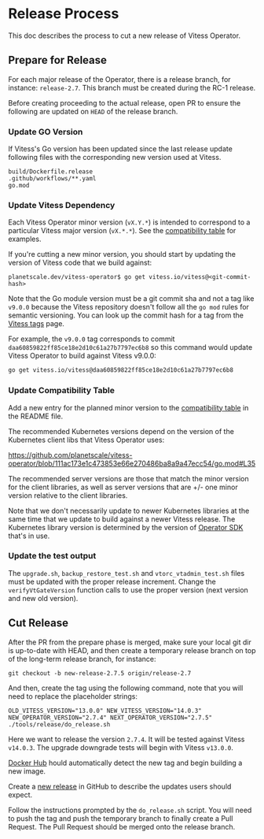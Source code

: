 # Release Process

This doc describes the process to cut a new release of Vitess Operator.

## Prepare for Release

For each major release of the Operator, there is a release branch, for instance: `release-2.7`.
This branch must be created during the RC-1 release.

Before creating proceeding to the actual release, open PR to ensure the following are updated on `HEAD` of the release branch.

### Update GO Version

If Vitess's Go version has been updated since the last release update following files with the corresponding new version used at Vitess.

```console
build/Dockerfile.release
.github/workflows/**.yaml
go.mod
```

### Update Vitess Dependency

Each Vitess Operator minor version (`vX.Y.*`) is intended to correspond to a
particular Vitess major version (`vX.*.*`).
See the [compatibility table](https://github.com/planetscale/vitess-operator#compatibility)
for examples.

If you're cutting a new minor version, you should start by updating the version
of Vitess code that we build against:

```console
planetscale.dev/vitess-operator$ go get vitess.io/vitess@<git-commit-hash>
```

Note that the Go module version must be a git commit sha and not a tag like
`v9.0.0` because the Vitess repository doesn't follow all the `go mod` rules for
semantic versioning. You can look up the commit hash for a tag from the
[Vitess tags](https://github.com/vitessio/vitess/tags) page.

For example, the `v9.0.0` tag corresponds to commit `daa60859822ff85ce18e2d10c61a27b7797ec6b8`
so this command would update Vitess Operator to build against Vitess v9.0.0:

```sh
go get vitess.io/vitess@daa60859822ff85ce18e2d10c61a27b7797ec6b8
```

### Update Compatibility Table

Add a new entry for the planned minor version to the [compatibility table](https://github.com/planetscale/vitess-operator/blob/main/README.md#compatibility)
in the README file.

The recommended Kubernetes versions depend on the version of the Kubernetes
client libs that Vitess Operator uses:

https://github.com/planetscale/vitess-operator/blob/111ac173e1c473853e66e270486ba8a9a47ecc54/go.mod#L35

The recommended server versions are those that match the minor version for the
client libraries, as well as server versions that are +/- one minor version
relative to the client libraries.

Note that we don't necessarily update to newer Kubernetes libraries at the same
time that we update to build against a newer Vitess release.
The Kubernetes library version is determined by the version of [Operator SDK](https://github.com/operator-framework/operator-sdk)
that's in use.

### Update the test output

The `upgrade.sh`, `backup_restore_test.sh` and `vtorc_vtadmin_test.sh` files must be updated with the proper release increment. Change the `verifyVtGateVersion` function calls to use the proper version (next version and new old version).

## Cut Release

After the PR from the prepare phase is merged, make sure your local git dir is
up-to-date with HEAD, and then create a temporary release branch on top of the long-term release branch, for instance:

```
git checkout -b new-release-2.7.5 origin/release-2.7
```

And then, create the tag using the following command, note that you will need to replace the placeholder strings:

```
OLD_VITESS_VERSION="13.0.0" NEW_VITESS_VERSION="14.0.3" NEW_OPERATOR_VERSION="2.7.4" NEXT_OPERATOR_VERSION="2.7.5" ./tools/release/do_release.sh 
```

Here we want to release the version `2.7.4`. It will be tested against Vitess `v14.0.3`. The upgrade downgrade tests will begin with Vitess `v13.0.0`.

[Docker Hub](https://hub.docker.com/repository/docker/planetscale/vitess-operator)
hould automatically detect the new tag and begin building a new image.

Create a [new release](https://github.com/planetscale/vitess-operator/releases/new)
in GitHub to describe the updates users should expect.

Follow the instructions prompted by the `do_release.sh` script. You will need to push the tag and push the temporary branch to finally create a Pull Request. The Pull Request should be merged onto the release branch.
